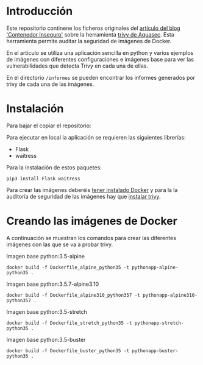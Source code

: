# Introducción
Este repositorio continene los ficheros originales del [artículo del blog 'Contenedor Inseguro'](https://www.contenedorinseguro.net/2019/09/como-de-inseguro-es-contenedor-docker-trivy.html) sobre la herramienta [trivy de Aquasec](https://github.com/aquasecurity/trivy). Esta herramienta permite auditar la seguridad de imágenes de Docker. 

En el artículo se utiliza una aplicación sencilla en python y varios ejemplos de imágenes con diferentes configuraciones e imágenes base para ver las vulnerabilidades que detecta Trivy en cada una de ellas.

En el directorio `/informes` se pueden encontrar los informes generados por trivy de cada una de las imágenes.    

# Instalación
Para bajar el copiar el repositorio: 


Para ejecutar en local la aplicación se requieren las siguientes librerías: 
* Flask
* waitress

Para la instalación de estos paquetes: 

```
pip3 install Flask waitress
```

Para crear las imágenes deberéis [tener instalado Docker](https://docs.docker.com/install/) y para la la auditoría de seguridad de las imágenes hay que [instalar trivy](https://github.com/aquasecurity/trivy#installation). 

# Creando las imágenes de Docker
A continuación se muestran los comandos para crear las diferentes imágenes con las que se va a probar trivy.

Imagen base python:3.5-alpine

```
docker build -f Dockerfile_alpine_python35 -t pythonapp-alpine-python35 .
```

Imagen base python:3.5.7-alpine3.10

```
docker build -f Dockerfile_alpine310_python357 -t pythonapp-alpine310-python357 .
```

Imagen base python:3.5-stretch

```
docker build -f Dockerfile_stretch_python35 -t pythonapp-stretch-python35 .
```

Imagen base python:3.5-buster

```
docker build -f Dockerfile_buster_python35 -t pythonapp-buster-python35 .
```


